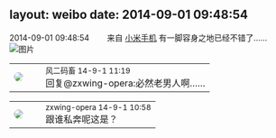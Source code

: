 layout: weibo
date: 2014-09-01 09:48:54
---
<meta name="referrer" content="no-referrer" />

2014-09-01 09:48:54  &nbsp;&nbsp;&nbsp;&nbsp;&nbsp;&nbsp; 来自 <a href="http://app.weibo.com/t/feed/22zMnn" rel="nofollow">小米手机</a>
有一脚容身之地已经不错了…… ​​​
![图片](https://ww1.sinaimg.cn/large/6d2a6003jw1ejwqgzpgu9j20qo0f0dgg.jpg)

<table style="width: 100%;">
  <tr>
    <td style="width: 40px;"><img style="border-radius:50%" src="https://tva3.sinaimg.cn/crop.0.0.639.639.50/6d2a6003jw8f3idy69w2gj20hs0hrt9g.jpg?KID=imgbed,tva&Expires=1624463450&ssig=v2VMuksKP%2B"></td>
    <td colspan="2"><small>风二码畜 14-9-1 11:19</small><br/>回复@zxwing-opera:必然老男人啊……</td>
  </tr>
</table>

<table style="width: 100%;">
  <tr>
    <td style="width: 40px;"><img style="border-radius:50%" src="https://tva4.sinaimg.cn/crop.0.0.180.180.50/735b8c72jw1e8qgp5bmzyj2050050aa8.jpg?KID=imgbed,tva&Expires=1624463450&ssig=J33naPxDw0"></td>
    <td colspan="2"><small>zxwing-opera 14-9-1 10:58</small><br/>跟谁私奔呢这是？</td>
  </tr>
</table>
